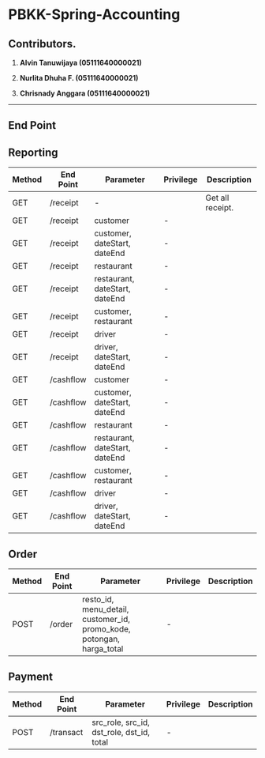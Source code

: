 # PBKK-Spring-Accounting

## Contributors.

1. **Alvin Tanuwijaya (05111640000021)**

2. **Nurlita Dhuha F.     (05111640000021)**

3. **Chrisnady Anggara  (05111640000021)**

---

## End Point

**Reporting**
---

| Method | End Point | Parameter | Privilege | Description |
| ------------- | ------------- | ------------- | ------------- | ------------- |
|GET| /receipt | - |  | Get all receipt. |
|GET| /receipt | customer | - ||
|GET| /receipt | customer, dateStart, dateEnd | - ||
|GET| /receipt | restaurant | - ||
|GET| /receipt | restaurant, dateStart, dateEnd| - ||
|GET| /receipt | customer, restaurant | - ||
|GET| /receipt | driver | - ||
|GET| /receipt | driver, dateStart, dateEnd| - ||
|GET| /cashflow | customer | - ||
|GET| /cashflow | customer, dateStart, dateEnd | - ||
|GET| /cashflow | restaurant | - ||
|GET| /cashflow | restaurant, dateStart, dateEnd| - ||
|GET| /cashflow | customer, restaurant | - ||
|GET| /cashflow | driver | - ||
|GET| /cashflow | driver, dateStart, dateEnd| - ||

**Order**
---

| Method | End Point | Parameter | Privilege | Description |
| ------------- | ------------- | ------------- | ------------- | ------------- |
|POST| /order | resto_id, menu_detail, customer_id, promo_kode, potongan, harga_total | - ||

**Payment**
---

| Method | End Point | Parameter | Privilege | Description |
| ------------- | ------------- | ------------- | ------------- | ------------- |
|POST| /transact | src_role, src_id, dst_role, dst_id, total | - ||
